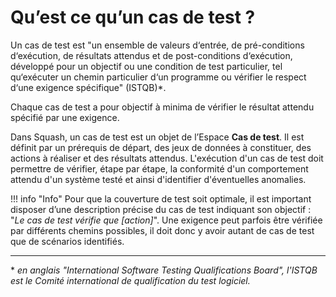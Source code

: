 # Qu’est ce qu’un cas de test ?

Un cas de test est "un ensemble de valeurs d‘entrée, de pré-conditions d‘exécution, de résultats attendus et de post-conditions d‘exécution, développé pour un objectif ou une condition de test particulier, tel qu‘exécuter un chemin particulier d‘un programme ou vérifier le respect d‘une exigence spécifique" (ISTQB)*.

Chaque cas de test a pour objectif à minima de vérifier le résultat attendu spécifié par une exigence.

Dans Squash, un cas de test est un objet de l’Espace **Cas de test**. Il est définit par un prérequis de départ, des jeux de données à constituer, des actions à réaliser et des résultats attendus. L'exécution d'un cas de test doit permettre de vérifier, étape par étape, la conformité d'un comportement attendu d'un système testé et ainsi d'identifier d'éventuelles anomalies. 

!!! info "Info"
    Pour que la couverture de test soit optimale, il est important disposer d’une description précise du cas de test indiquant son objectif : "*Le cas de test vérifie que [action]*". Une exigence peut parfois être vérifiée par différents chemins possibles, il doit donc y avoir autant de cas de test que de scénarios identifiés.
    
---
\* *en anglais "International Software Testing Qualifications Board", l'ISTQB est le Comité international de qualification du test logiciel.*
<!--stackedit_data:
eyJoaXN0b3J5IjpbLTE2NTE4MDUyODMsLTEwNjIzNzgxMzEsLT
E5OTQwMTE5NDMsLTk5MDU1MjU4OCwxMDg4NzgyOTQwLDE5MjY2
NjQ2NzQsNjk4NjA0MTkxLC0zODcwNDk0MzEsMTEwNTc3OTkwNy
wtMjEzNTUzMTQyMSwxMzU5MTc4MzIsLTEyMDM5NjM5MzgsLTE2
OTc2MDQxMjQsLTEzMjU2NTc2ODIsMjE0MDcwODIxLC0xMzE2NT
I1NzczLDI4NzU3OTU3MCwtNDU0MDgzNzc1LDE2NzUzMjE2ODgs
LTE1NTY4Mjg2MDJdfQ==
-->
